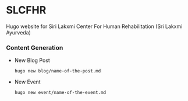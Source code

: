 # SLCFHR

Hugo website for Siri Lakxmi Center For Human Rehabilitation (Sri Lakxmi Ayurveda)

### Content Generation

- New Blog Post

  ```shell
  hugo new blog/name-of-the-post.md
  ```

- New Event

  ```shell
  hugo new event/name-of-the-event.md
  ```
